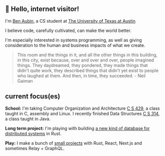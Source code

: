 ## 👋 Hello, internet visitor!

I'm [Ben Aubin](https://benaubin.com), a CS student at [The University of Texas at Austin](https://cs.utexas.edu/~bean)

I believe code, carefully cultivated, can make the world better. 

I'm especially interested in systems programming, as well as giving consideration to the human and business impacts of what we create.

> This room and the things in it, and all the other things in this building, in this city, exist because,
> over and over and over, people imagined things. They daydreamed, they pondered, they made things that
> didn't quite work, they described things that didn't yet exist to people who laughed at them.
> And then, in time, they succeeded.
> \- Neil Gaiman

## current focus(es)

**School:**
I'm taking Computer Organization and Architecture [C S 429](https://www.cs.utexas.edu/~sidchat/),
a class taught in C, assembly and Linux. I recently finished Data Structures [C S 314](https://www.cs.utexas.edu/~scottm/cs314/index.htm),
a class taught in Java.

**Long term project:** I'm playing with building [a new kind of database for distributed systems](https://github.com/benaubin/rol) in Rust.

**Play:** I make a bunch of [small projects](https://github.com/benaubin?tab=repositories) with Rust, React, Next.js and sometimes Relay + GraphQL.
